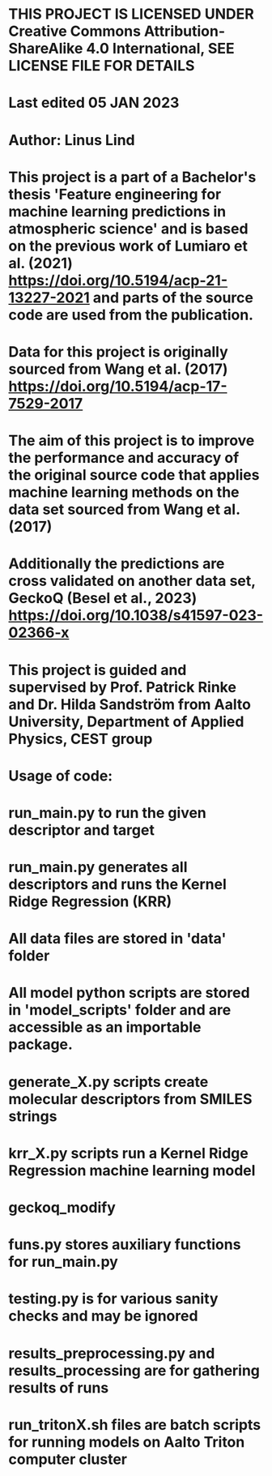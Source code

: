 # THIS PROJECT IS LICENSED UNDER Creative Commons Attribution-ShareAlike 4.0 International, SEE LICENSE FILE FOR DETAILS
# Last edited 05 JAN 2023
# Author: Linus Lind
# This project is a part of a Bachelor's thesis 'Feature engineering for machine learning predictions in atmospheric science' and is based on the previous work of Lumiaro et al. (2021) https://doi.org/10.5194/acp-21-13227-2021 and parts of the source code are used from the publication. 
# Data for this project is originally sourced from Wang et al. (2017) https://doi.org/10.5194/acp-17-7529-2017
# The aim of this project is to improve the performance and accuracy of the original source code that applies machine learning methods on the data set sourced from Wang et al. (2017)
# Additionally the predictions are cross validated on another data set, GeckoQ (Besel et al., 2023) https://doi.org/10.1038/s41597-023-02366-x 
# This project is guided and supervised by Prof. Patrick Rinke and Dr. Hilda Sandström from Aalto University, Department of Applied Physics, CEST group
# Usage of code: 
# run_main.py to run the given descriptor and target
# run_main.py generates all descriptors and runs the Kernel Ridge Regression (KRR) 
# All data files are stored in 'data' folder
# All model python scripts are stored in 'model_scripts' folder and are accessible as an importable package.
# generate_X.py scripts create molecular descriptors from SMILES strings
# krr_X.py scripts run a Kernel Ridge Regression machine learning model 
# geckoq_modify
# funs.py stores auxiliary functions for run_main.py
# testing.py is for various sanity checks and may be ignored
# results_preprocessing.py and results_processing are for gathering results of runs 
# run_tritonX.sh files are batch scripts for running models on Aalto Triton computer cluster